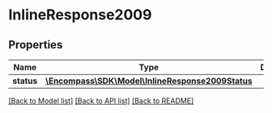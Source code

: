 # InlineResponse2009

## Properties
Name | Type | Description | Notes
------------ | ------------- | ------------- | -------------
**status** | [**\Encompass\SDK\Model\InlineResponse2009Status**](InlineResponse2009Status.md) |  | [optional] 

[[Back to Model list]](../../README.md#documentation-for-models) [[Back to API list]](../../README.md#documentation-for-api-endpoints) [[Back to README]](../../README.md)

